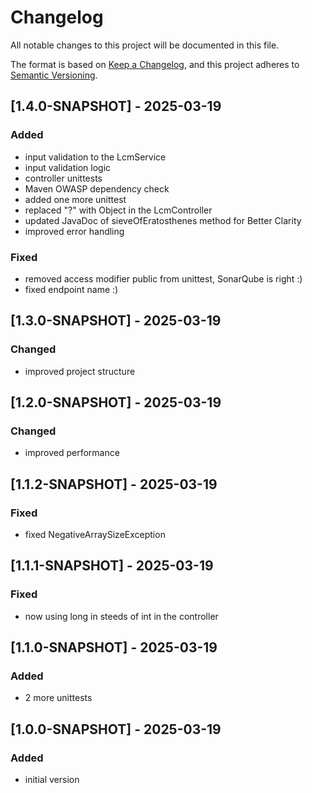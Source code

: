 # Changelog

All notable changes to this project will be documented in this file.

The format is based on [Keep a Changelog](https://keepachangelog.com/en/1.0.0/),
and this project adheres to [Semantic Versioning](https://semver.org/spec/v2.0.0.html).

## [1.4.0-SNAPSHOT] - 2025-03-19

### Added

- input validation to the LcmService
- input validation logic
- controller unittests
- Maven OWASP dependency check
- added one more unittest
- replaced "?" with Object in the LcmController
- updated JavaDoc of sieveOfEratosthenes method for Better Clarity
- improved error handling

### Fixed

- removed access modifier public from unittest, SonarQube is right :)
- fixed endpoint name :)

## [1.3.0-SNAPSHOT] - 2025-03-19

### Changed

- improved project structure

## [1.2.0-SNAPSHOT] - 2025-03-19

### Changed

- improved performance

## [1.1.2-SNAPSHOT] - 2025-03-19

### Fixed

- fixed NegativeArraySizeException

## [1.1.1-SNAPSHOT] - 2025-03-19

### Fixed

- now using long in steeds of int in the controller

## [1.1.0-SNAPSHOT] - 2025-03-19

### Added

- 2 more unittests

## [1.0.0-SNAPSHOT] - 2025-03-19

### Added

- initial version


